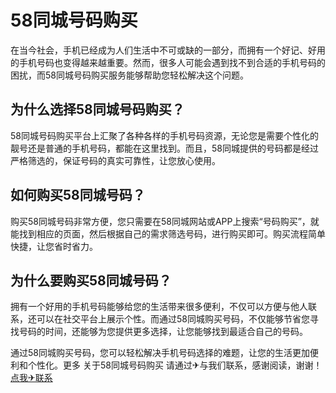 # 58同城号码购买

在当今社会，手机已经成为人们生活中不可或缺的一部分，而拥有一个好记、好用的手机号码也变得越来越重要。然而，很多人可能会遇到找不到合适的手机号码的困扰，而58同城号码购买服务能够帮助您轻松解决这个问题。

## 为什么选择58同城号码购买？

58同城号码购买平台上汇聚了各种各样的手机号码资源，无论您是需要个性化的靓号还是普通的手机号码，都能在这里找到。而且，58同城提供的号码都是经过严格筛选的，保证号码的真实可靠性，让您放心使用。

## 如何购买58同城号码？

购买58同城号码非常方便，您只需要在58同城网站或APP上搜索“号码购买”，就能找到相应的页面，然后根据自己的需求筛选号码，进行购买即可。购买流程简单快捷，让您省时省力。

## 为什么要购买58同城号码？

拥有一个好用的手机号码能够给您的生活带来很多便利，不仅可以方便与他人联系，还可以在社交平台上展示个性。而通过58同城购买号码，不仅能够节省您寻找号码的时间，还能够为您提供更多选择，让您能够找到最适合自己的号码。

通过58同城购买号码，您可以轻松解决手机号码选择的难题，让您的生活更加便利和个性化。更多 关于58同城号码购买 请通过✈与我们联系，感谢阅读，谢谢！[点我✈联系](https://abc.k02.cc)